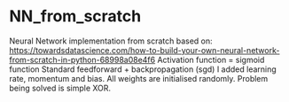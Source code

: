 # NN_from_scratch
Neural Network implementation from scratch based on: https://towardsdatascience.com/how-to-build-your-own-neural-network-from-scratch-in-python-68998a08e4f6
Activation function = sigmoid function
Standard feedforward + backpropagation (sgd)
I added learning rate, momentum and bias.
All weights are initialised randomly.
Problem being solved is simple XOR.
